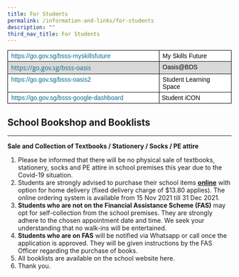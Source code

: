 ```yaml
---
title: For Students
permalink: /information-and-links/for-students
description: ""
third_nav_title: For Students
---
```

<table style="margin: 0px; outline: 0px; padding: 0px; color: rgb(0, 0, 0); font-family: &quot;Open Sans&quot;, sans-serif; font-size: 14px; font-style: normal; font-variant-ligatures: normal; font-variant-caps: normal; font-weight: 400; letter-spacing: normal; orphans: 2; text-align: left; text-transform: none; white-space: normal; widows: 2; word-spacing: 0px; -webkit-text-stroke-width: 0px; background: rgb(255, 255, 255); text-decoration-thickness: initial; text-decoration-style: initial; text-decoration-color: initial; border-collapse: collapse; border: none;" cellpadding="0" cellspacing="0" border="1" class="MsoNormalTable"><tbody style="margin: 0px; outline: 0px; padding: 0px;"><tr style="margin: 0px; outline: 0px; padding: 0px;"><td style="margin: 0px; outline: 0px; padding: 0in 5.4pt; width: 313.95pt; border: 1pt solid windowtext;" valign="top" width="439"><p style="margin: 3pt 0in; outline: 0px; padding: 0px; line-height: normal;" class="MsoNormal"><span style="margin: 0px; outline: 0px; padding: 0px; font-size: 10.5pt; font-family: Arial, sans-serif;"><a style="margin: 0px; outline: 0px; padding: 0px; color: rgb(7, 108, 142); text-decoration: none;" target="_blank" href="https://go.gov.sg/bsss-myskillsfuture">https://go.gov.sg/bsss-myskillsfuture</a></span></p></td><td style="margin: 0px; outline: 0px; padding: 0in 5.4pt; width: 136.85pt; border-top: 1pt solid windowtext; border-right: 1pt solid windowtext; border-bottom: 1pt solid windowtext; border-image: initial; border-left: none;" valign="top" width="93"><p style="margin: 3pt 0in; outline: 0px; padding: 0px; line-height: normal;" class="MsoNormal"><span style="margin: 0px; outline: 0px; padding: 0px; font-size: 10.5pt; font-family: Arial, sans-serif;">My Skills Future</span></p></td></tr><tr style="margin: 0px; outline: 0px; padding: 0px;"><td style="margin: 0px; outline: 0px; padding: 0in 5.4pt; width: 313.95pt; border-right: 1pt solid windowtext; border-bottom: 1pt solid windowtext; border-left: 1pt solid windowtext; border-image: initial; border-top: none; background: rgb(217, 217, 217);" valign="top" width="439"><p style="margin: 3pt 0in; outline: 0px; padding: 0px; line-height: normal;" class="MsoNormal"><a style="margin: 0px; outline: 0px; padding: 0px; color: rgb(7, 108, 142); text-decoration: none;" target="_blank" href="https://go.gov.sg/bsss-oasis"><font style="margin: 0px; outline: 0px; padding: 0px;" color="#000000"></font>https://go.gov.sg/bsss-oasis</a><br style="margin: 0px; outline: 0px; padding: 0px;"></p></td><td style="margin: 0px; outline: 0px; padding: 0in 5.4pt; width: 136.85pt; border-top: none; border-left: none; border-bottom: 1pt solid windowtext; border-right: 1pt solid windowtext; background: rgb(217, 217, 217);" valign="top" width="93"><p style="margin: 3pt 0in; outline: 0px; padding: 0px; line-height: normal;" class="MsoNormal"><span style="margin: 0px; outline: 0px; padding: 0px; font-size: 10.5pt; font-family: Arial, sans-serif;">Oasis@BDS</span></p></td></tr><tr style="margin: 0px; outline: 0px; padding: 0px;"><td style="margin: 0px; outline: 0px; padding: 0in 5.4pt; width: 313.95pt; border-right: 1pt solid windowtext; border-bottom: 1pt solid windowtext; border-left: 1pt solid windowtext; border-image: initial; border-top: none;" valign="top" width="439"><p style="margin: 3pt 0in; outline: 0px; padding: 0px; line-height: normal;" class="MsoNormal"><span style="margin: 0px; outline: 0px; padding: 0px; font-size: 10.5pt; font-family: Arial, sans-serif;"><a style="margin: 0px; outline: 0px; padding: 0px; color: rgb(7, 108, 142); text-decoration: none;" target="_blank" href="https://go.gov.sg/bsss-oasis2">https://go.gov.sg/bsss-oasis2</a></span></p></td><td style="margin: 0px; outline: 0px; padding: 0in 5.4pt; width: 136.85pt; border-top: none; border-left: none; border-bottom: 1pt solid windowtext; border-right: 1pt solid windowtext;" valign="top" width="93"><p style="margin: 3pt 0in; outline: 0px; padding: 0px; line-height: normal;" class="MsoNormal"><span style="margin: 0px; outline: 0px; padding: 0px; font-size: 10.5pt; font-family: Arial, sans-serif;">Student Learning Space</span></p></td></tr><tr style="margin: 0px; outline: 0px; padding: 0px;"><td style="margin: 0px; outline: 0px; padding: 0in; border-right: 1pt solid windowtext; border-bottom: 1pt solid windowtext; border-left: 1pt solid windowtext; border-image: initial; border-top: none;"><p style="margin: 3pt 0in; outline: 0px; padding: 0px; line-height: normal;" class="MsoNormal"><span style="margin: 0px; outline: 0px; padding: 0px; font-size: 10.5pt; font-family: Arial, sans-serif;">&nbsp;&nbsp;<a style="margin: 0px; outline: 0px; padding: 0px; color: rgb(7, 108, 142); text-decoration: none;" target="_blank" href="https://go.gov.sg/bsss-google-dashboard">https://go.gov.sg/bsss-google-dashboard</a></span></p></td><td style="margin: 0px; outline: 0px; padding: 0in; border-top: none; border-left: none; border-bottom: 1pt solid windowtext; border-right: 1pt solid windowtext;"><p style="margin: 3pt 0in 3pt 4pt; outline: 0px; padding: 0px; line-height: normal;" class="MsoNormal"><font style="margin: 0px; outline: 0px; padding: 0px;" face="Arial, sans-serif">Student iCON</font></p></td></tr></tbody></table>

## School Bookshop and Booklists
-----------------------------

**Sale and Collection of Textbooks / Stationery / Socks / PE attire**  

1.  Please be informed that there will be no physical sale of textbooks, stationery, socks and PE attire in school premises this year due to the Covid-19 situation.
2.  Students are strongly advised to purchase their school items&nbsp;[**online**](http://pacificbookstores.com/)&nbsp;with option for home delivery (fixed delivery charge of $13.80 applies). The online ordering system is available from 15 Nov 2021 till 31 Dec 2021.
3.  **Students who are not on the Financial Assistance Scheme (FAS)**&nbsp;may opt for self-collection from the school premises. They are strongly adhere to the chosen appointment date and time. We seek your understanding that no walk-ins will be entertained.
4.  **Students who are on FAS**&nbsp;will be notified via Whatsapp or call once the application is approved. They will be given instructions by the FAS Officer regarding the purchase of books.
5.  All booklists are available on the school website here.
6.  Thank you.